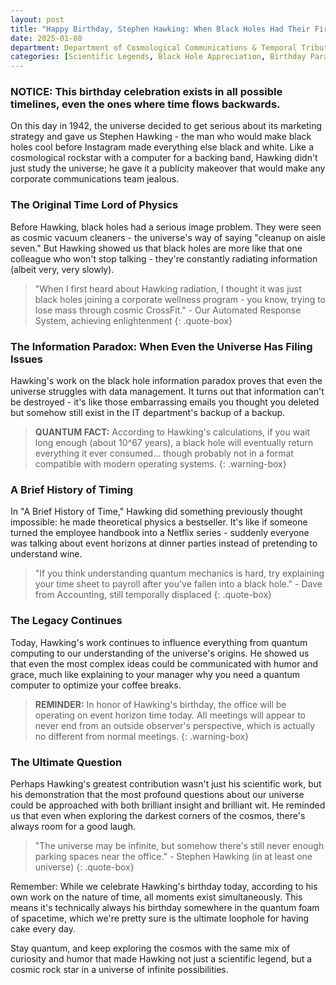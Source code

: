 ```yaml
---
layout: post
title: "Happy Birthday, Stephen Hawking: When Black Holes Had Their First PR Agent"
date: 2025-01-08
department: Department of Cosmological Communications & Temporal Tributes
categories: [Scientific Legends, Black Hole Appreciation, Birthday Paradoxes]
---
```


### NOTICE: This birthday celebration exists in all possible timelines, even the ones where time flows backwards.

On this day in 1942, the universe decided to get serious about its marketing strategy and gave us Stephen Hawking - the man who would make black holes cool before Instagram made everything else black and white. Like a cosmological rockstar with a computer for a backing band, Hawking didn't just study the universe; he gave it a publicity makeover that would make any corporate communications team jealous.

### The Original Time Lord of Physics

Before Hawking, black holes had a serious image problem. They were seen as cosmic vacuum cleaners - the universe's way of saying "cleanup on aisle seven." But Hawking showed us that black holes are more like that one colleague who won't stop talking - they're constantly radiating information (albeit very, very slowly).

> "When I first heard about Hawking radiation, I thought it was just black holes joining a corporate wellness program - you know, trying to lose mass through cosmic CrossFit." - Our Automated Response System, achieving enlightenment
{: .quote-box}

### The Information Paradox: When Even the Universe Has Filing Issues

Hawking's work on the black hole information paradox proves that even the universe struggles with data management. It turns out that information can't be destroyed - it's like those embarrassing emails you thought you deleted but somehow still exist in the IT department's backup of a backup.

> **QUANTUM FACT:** According to Hawking's calculations, if you wait long enough (about 10^67 years), a black hole will eventually return everything it ever consumed... though probably not in a format compatible with modern operating systems.
{: .warning-box}

### A Brief History of Timing

In "A Brief History of Time," Hawking did something previously thought impossible: he made theoretical physics a bestseller. It's like if someone turned the employee handbook into a Netflix series - suddenly everyone was talking about event horizons at dinner parties instead of pretending to understand wine.

> "If you think understanding quantum mechanics is hard, try explaining your time sheet to payroll after you've fallen into a black hole." - Dave from Accounting, still temporally displaced
{: .quote-box}

### The Legacy Continues

Today, Hawking's work continues to influence everything from quantum computing to our understanding of the universe's origins. He showed us that even the most complex ideas could be communicated with humor and grace, much like explaining to your manager why you need a quantum computer to optimize your coffee breaks.

> **REMINDER:** In honor of Hawking's birthday, the office will be operating on event horizon time today. All meetings will appear to never end from an outside observer's perspective, which is actually no different from normal meetings.
{: .warning-box}

### The Ultimate Question

Perhaps Hawking's greatest contribution wasn't just his scientific work, but his demonstration that the most profound questions about our universe could be approached with both brilliant insight and brilliant wit. He reminded us that even when exploring the darkest corners of the cosmos, there's always room for a good laugh.

> "The universe may be infinite, but somehow there's still never enough parking spaces near the office." - Stephen Hawking (in at least one universe)
{: .quote-box}

Remember: While we celebrate Hawking's birthday today, according to his own work on the nature of time, all moments exist simultaneously. This means it's technically always his birthday somewhere in the quantum foam of spacetime, which we're pretty sure is the ultimate loophole for having cake every day.

Stay quantum, and keep exploring the cosmos with the same mix of curiosity and humor that made Hawking not just a scientific legend, but a cosmic rock star in a universe of infinite possibilities.
